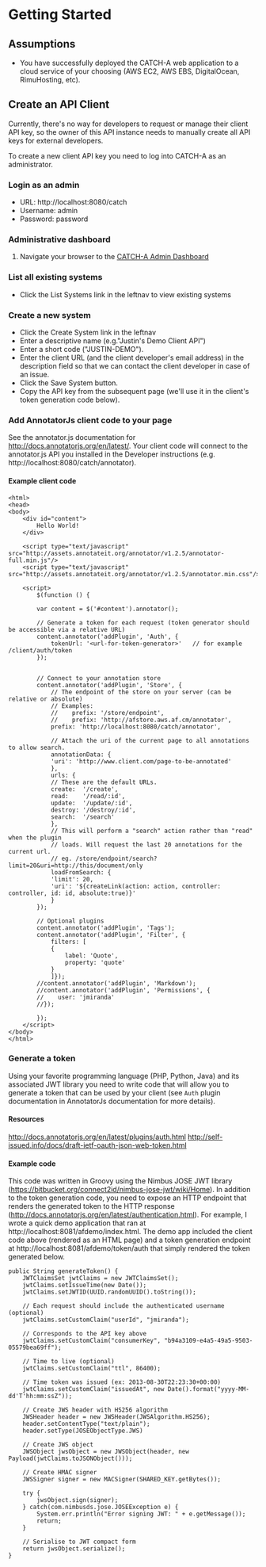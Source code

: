 # Getting Started

## Assumptions
* You have successfully deployed the CATCH-A web application to a cloud service of your choosing (AWS EC2, AWS EBS, DigitalOcean, RimuHosting, etc).

## Create an API Client 
Currently, there's no way for developers to request or manage their client API key, so the owner of this API instance needs to manually create all API keys for external developers. 

To create a new client API key you need to log into CATCH-A as an administrator. 

### Login as an admin
* URL: http://localhost:8080/catch
* Username: admin
* Password: password

### Administrative dashboard
1. Navigate your browser to the [CATCH-A Admin Dashboard](http://localhost:8080/catch/dashboard/index)

### List all existing systems
* Click the List Systems link in the leftnav to view existing systems

### Create a new system
* Click the Create System link in the leftnav
* Enter a descriptive name (e.g."Justin's Demo Client API")
* Enter a short code ("JUSTIN-DEMO").
* Enter the client URL (and the client developer's email address) in the description field so that we can contact the client developer in case of an issue.
* Click the Save System button.
* Copy the API key from the subsequent page (we'll use it in the client's token generation code below).

### Add AnnotatorJs client code to your page
See the annotator.js documentation for http://docs.annotatorjs.org/en/latest/.  Your client code will connect to the annotator.js API you installed in the Developer instructions (e.g. http://localhost:8080/catch/annotator).

#### Example client code

	<html>
	<head>
	<body>
		<div id="content">
			Hello World!
		</div>

		<script type="text/javascript" src="http://assets.annotateit.org/annotator/v1.2.5/annotator-full.min.js"/>
		<script type="text/javascript" src="http://assets.annotateit.org/annotator/v1.2.5/annotator.min.css"/>

		<script>
		    $(function () {

			var content = $('#content').annotator();

			// Generate a token for each request (token generator should be accessible via a relative URL)
			content.annotator('addPlugin', 'Auth', {
			    tokenUrl: '<url-for-token-generator>'   // for example /client/auth/token
			});


			// Connect to your annotation store
			content.annotator('addPlugin', 'Store', {
			    // The endpoint of the store on your server (can be relative or absolute)
			    // Examples:
			    //    prefix: '/store/endpoint',
			    //    prefix: 'http://afstore.aws.af.cm/annotator',
			    prefix: 'http://localhost:8080/catch/annotator',

			    // Attach the uri of the current page to all annotations to allow search.
			    annotationData: {
				'uri': 'http://www.client.com/page-to-be-annotated'
			    },
			    urls: {
				// These are the default URLs.
				create:  '/create',
				read:    '/read/:id',
				update:  '/update/:id',
				destroy: '/destroy/:id',
				search:  '/search'
			    },
			    // This will perform a "search" action rather than "read" when the plugin
			    // loads. Will request the last 20 annotations for the current url.
			    // eg. /store/endpoint/search?limit=20&uri=http://this/document/only
			    loadFromSearch: {
				'limit': 20,
				'uri': '${createLink(action: action, controller: controller, id: id, absolute:true)}'
			    }
			});

			// Optional plugins
			content.annotator('addPlugin', 'Tags');
			content.annotator('addPlugin', 'Filter', {
			    filters: [
				{
				    label: 'Quote',
				    property: 'quote'
				}
			    ]});
			//content.annotator('addPlugin', 'Markdown');
			//content.annotator('addPlugin', 'Permissions', {
			//    user: 'jmiranda'
			//});

		    });
		</script>
	</body>
	</html>



### Generate a token
Using your favorite programming language (PHP, Python, Java) and its associated JWT library you need to write code that will allow you to generate a token that can be used by your client (see `Auth` plugin documentation in AnnotatorJs documentation for more details). 

#### Resources
http://docs.annotatorjs.org/en/latest/plugins/auth.html
http://self-issued.info/docs/draft-ietf-oauth-json-web-token.html

#### Example code 
This code was written in Groovy using the Nimbus JOSE JWT library (https://bitbucket.org/connect2id/nimbus-jose-jwt/wiki/Home).  In addition to the token generation code, you need to expose an HTTP endpoint that renders the generated token to the HTTP response (http://docs.annotatorjs.org/en/latest/authentication.html).  For example, I wrote a quick demo application that ran at http://localhost:8081/afdemo/index.html.  The demo app included the client code above (rendered as an HTML page) and a token generation endpoint at http://localhost:8081/afdemo/token/auth that simply rendered the token generated below.


	public String generateToken() { 
		JWTClaimsSet jwtClaims = new JWTClaimsSet();
		jwtClaims.setIssueTime(new Date());
		jwtClaims.setJWTID(UUID.randomUUID().toString());

		// Each request should include the authenticated username (optional)
		jwtClaims.setCustomClaim("userId", "jmiranda");						

		// Corresponds to the API key above
		jwtClaims.setCustomClaim("consumerKey", "b94a3109-e4a5-49a5-9503-05579bea69ff");

		// Time to live (optional) 	
		jwtClaims.setCustomClaim("ttl", 86400);

		// Time token was issued (ex: 2013-08-30T22:23:30+00:00)		
		jwtClaims.setCustomClaim("issuedAt", new Date().format("yyyy-MM-dd'T'hh:mm:ssZ")); 

		// Create JWS header with HS256 algorithm
		JWSHeader header = new JWSHeader(JWSAlgorithm.HS256);
		header.setContentType("text/plain");
		header.setType(JOSEObjectType.JWS)

		// Create JWS object
		JWSObject jwsObject = new JWSObject(header, new Payload(jwtClaims.toJSONObject()));

		// Create HMAC signer
		JWSSigner signer = new MACSigner(SHARED_KEY.getBytes());

		try {
		    jwsObject.sign(signer);
		} catch(com.nimbusds.jose.JOSEException e) {
		    System.err.println("Error signing JWT: " + e.getMessage());
		    return;
		}

		// Serialise to JWT compact form
		return jwsObject.serialize();
	}

